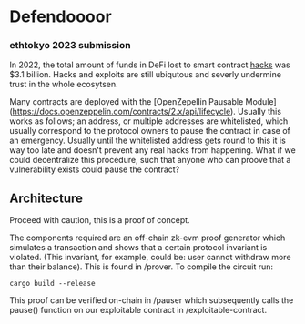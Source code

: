 # Defendoooor
### ethtokyo 2023 submission

In 2022, the total amount of funds in DeFi lost to smart contract [hacks](https://blog.chainalysis.com/reports/2022-biggest-year-ever-for-crypto-hacking/) was $3.1 billion. Hacks and exploits are still ubiqutous and severly undermine trust in the whole ecosytsen.

Many contracts are deployed with the [OpenZepellin Pausable Module] (https://docs.openzeppelin.com/contracts/2.x/api/lifecycle). Usually this works as follows; an address, or multiple addresses are whitelisted, which usually correspond to the protocol owners to pause the contract in case of an emergency. Usually until the whitelisted address gets round to this it is way too late and doesn't prevent any real hacks from happening. What if we could decentralize this procedure, such that anyone who can proove that a vulnerability exists could pause the contract? 

## Architecture
Proceed with caution, this is a proof of concept.

The components required are an off-chain zk-evm proof generator which simulates a transaction and shows that a certain protocol invariant is violated. (This invariant, for example, could be: user cannot withdraw more than their balance). This is found in /prover. To compile the circuit run:

`cargo build --release`

This proof can be verified on-chain in /pauser which subsequently calls the pause() function on our exploitable contract in /exploitable-contract.
